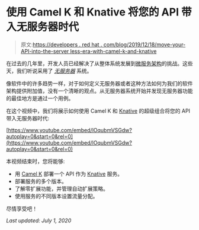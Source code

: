 # 使用 Camel K 和 Knative 将您的 API 带入无服务器时代

> 原文:[https://developers . red hat . com/blog/2019/12/18/move-your-API-into-the-server less-era-with-camel-k-and-knative](https://developers.redhat.com/blog/2019/12/18/move-your-apis-into-the-serverless-era-with-camel-k-and-knative)

在过去的几年里，开发人员已经解决了从整体系统发展到[微服务架构](https://developers.redhat.com/topics/microservices/)的挑战。这些天，我们听说采用了 [*无服务器*](https://developers.redhat.com/topics/serverless-architecture/) 系统。

像软件中的许多趋势一样，对于如何定义无服务器或者这种方法如何为我们的软件架构提供附加值，没有一个清晰的观点。从无服务器系统开始并发现无服务器功能的最佳地方是通过一个用例。

在这个视频中，我们将展示如何使用 Camel K 和 [Knative](https://developers.redhat.com/topics/serverless-architecture/) 的超级组合将您的 API 带入无服务器时代:

[https://www.youtube.com/embed/lOqubmVSGdw?autoplay=0&start=0&rel=0](https://www.youtube.com/embed/lOqubmVSGdw?autoplay=0&start=0&rel=0)

本视频结束时，您将能够:

*   用 [Camel K](https://camel.apache.org/camel-k/latest/index.html) 部署一个 API 作为 [Knative](https://knative.dev) 服务。
*   部署服务的多个版本。
*   了解零扩展功能，并管理自动扩展策略。
*   使用服务的不同版本设置流量分配。

尽情享受吧！

*Last updated: July 1, 2020*